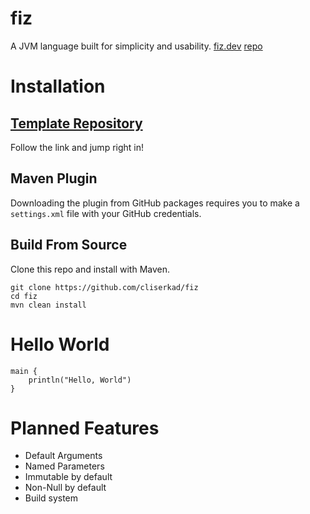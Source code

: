 # fiz

A JVM language built for simplicity and usability.
[fiz.dev](https://fiz.dev)
[repo](https://github.com/cliserkad/fiz)

# Installation

## [Template Repository](https://github.com/cliserkad/fiz-base)

Follow the link and jump right in!

## Maven Plugin

Downloading the plugin from GitHub packages requires you to make a `settings.xml` file with your GitHub credentials.

## Build From Source

Clone this repo and install with Maven.

```shell script
git clone https://github.com/cliserkad/fiz
cd fiz
mvn clean install
```

# Hello World

```fiz
main {
	println("Hello, World")
}
```

# Planned Features

- Default Arguments
- Named Parameters
- Immutable by default
- Non-Null by default
- Build system
